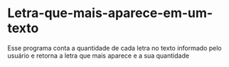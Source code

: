 # Letra-que-mais-aparece-em-um-texto
Esse programa conta a quantidade de cada letra no texto informado pelo usuário e retorna a letra que mais aparece e a sua quantidade
